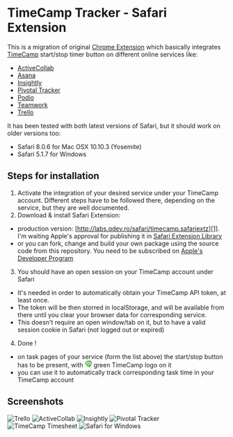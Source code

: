 # TimeCamp Tracker - Safari Extension
This is a migration of original [Chrome Extension] which basically integrates [TimeCamp] start/stop timer button on different online services like:

  - [ActiveCollab]
  - [Asana]
  - [Insightly]
  - [Pivotal Tracker]
  - [Podio]
  - [Teamwork]
  - [Trello]

It has been tested with both latest versions of Safari, but it should work on older versions too:

  - Safari 8.0.6 for Mac OSX 10.10.3 (Yosemite)
  - Safari 5.1.7 for Windows

## Steps for installation

1. Activate the integration of your desired service under your TimeCamp account. Different steps have to be followed there, depending on the service, but they are well documented.
2. Download & install Safari Extension:
  - production version: [http://labs.qdev.ro/safari/timecamp.safariextz][1]. I'm waiting Apple's approval for publishing it in [Safari Extension Library]
  - or you can fork, change and build your own package using the source code from this repository. You need to be subscribed on [Apple's Developer Program]
3. You should have an open session on your TimeCamp account under Safari
  - It's needed in order to automatically obtain your TimeCamp API token, at least once.
  - The token will be then storred in localStorage, and will be available from there until you clear your browser data for corresponding service.
  - This doesn't require an open window/tab on it, but to have a valid session cookie in Safari (not logged out or expired)
4. Done !
  - on task pages of your service (form the list above) the start/stop button has to be present, with ![TimeCamp logo icon][TimeCamp icon] green TimeCamp logo on it
  - you can use it to automatically track corresponding task time in your TimeCamp account

## Screenshots

![Trello](http://labs.qdev.ro/safari/timecamp/screenshots/03.png)
![ActiveCollab](http://labs.qdev.ro/safari/timecamp/screenshots/05.png)
![Insightly](http://labs.qdev.ro/safari/timecamp/screenshots/06.png)
![Pivotal Tracker](http://labs.qdev.ro/safari/timecamp/screenshots/09.png)
![TimeCamp Timesheet](http://labs.qdev.ro/safari/timecamp/screenshots/01.png)
![Safari for Windows](http://labs.qdev.ro/safari/timecamp/screenshots/11.png)

[1]: ttp://labs.qdev.ro/safari/timecamp.safariextz
[Chrome Extension]: https://chrome.google.com/webstore/detail/timecamp-timer/ohbkdjmhoegleofcohdjagmcnkimfdaa
[TimeCamp]: https://www.timecamp.com/
[ActiveCollab]: https://www.activecollab.com/
[Asana]: https://asana.com/
[Insightly]: https://www.insightly.com/
[Pivotal Tracker]: http://www.pivotaltracker.com/
[Podio]: https://podio.com/
[Teamwork]: https://www.teamwork.com/
[Trello]: https://trello.com/
[Apple's Developer Program]: https://developer.apple.com/programs/safari/
[Safari Extension Library]: https://extensions.apple.com/?category=productivity
[TimeCamp icon]: https://raw.githubusercontent.com/qdevro/timecamp.safariextz/master/images/icon-16.png
